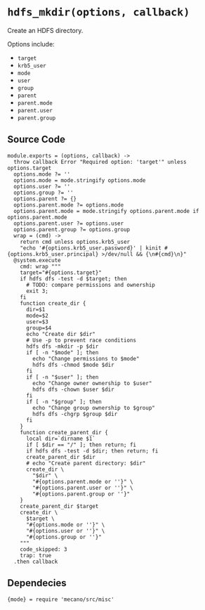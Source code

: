
# `hdfs_mkdir(options, callback)`

Create an HDFS directory.

Options include:

*   `target`   
*   `krb5_user`   
*   `mode`   
*   `user`   
*   `group`   
*   `parent`   
*   `parent.mode`   
*   `parent.user`   
*   `parent.group`   

## Source Code

    module.exports = (options, callback) ->
      throw callback Error "Required option: 'target'" unless options.target
      options.mode ?= ''
      options.mode = mode.stringify options.mode
      options.user ?= ''
      options.group ?= ''
      options.parent ?= {}
      options.parent.mode ?= options.mode
      options.parent.mode = mode.stringify options.parent.mode if options.parent.mode
      options.parent.user ?= options.user
      options.parent.group ?= options.group
      wrap = (cmd) ->
        return cmd unless options.krb5_user
        "echo '#{options.krb5_user.password}' | kinit #{options.krb5_user.principal} >/dev/null && {\n#{cmd}\n}"
      @system.execute
        cmd: wrap """
        target="#{options.target}"
        if hdfs dfs -test -d $target; then
          # TODO: compare permissions and ownership
          exit 3;
        fi
        function create_dir {
          dir=$1
          mode=$2
          user=$3
          group=$4
          echo "Create dir $dir"
          # Use -p to prevent race conditions
          hdfs dfs -mkdir -p $dir
          if [ -n "$mode" ]; then
            echo "Change permissions to $mode"
            hdfs dfs -chmod $mode $dir
          fi
          if [ -n "$user" ]; then
            echo "Change owner ownership to $user"
            hdfs dfs -chown $user $dir
          fi
          if [ -n "$group" ]; then
            echo "Change group ownership to $group"
            hdfs dfs -chgrp $group $dir
          fi
        }
        function create_parent_dir {
          local dir=`dirname $1`
          if [ $dir == "/" ]; then return; fi
          if hdfs dfs -test -d $dir; then return; fi
          create_parent_dir $dir
          # echo "Create parent directory: $dir"
          create_dir \
            "$dir" \
            "#{options.parent.mode or ''}" \
            "#{options.parent.user or ''}" \
            "#{options.parent.group or ''}"
        }
        create_parent_dir $target
        create_dir \
          $target \
          "#{options.mode or ''}" \
          "#{options.user or ''}" \
          "#{options.group or ''}"
        """
        code_skipped: 3
        trap: true
      .then callback

## Dependecies

    {mode} = require 'mecano/src/misc'
